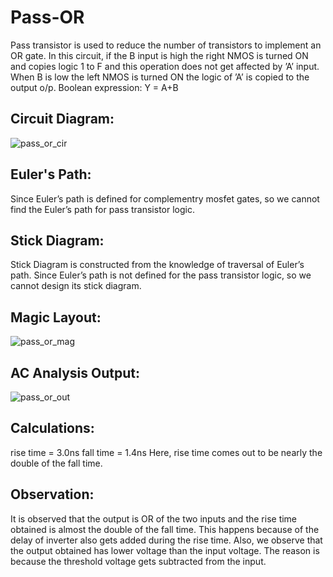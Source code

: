# Pass-OR
Pass transistor is used to reduce the number of transistors to implement an OR gate. In this
circuit, if the B input is high the right NMOS is turned ON and copies logic 1 to F and this
operation does not get affected by ’A’ input. When B is low the left NMOS is turned ON the
logic of ’A’ is copied to the output o/p.
Boolean expression: Y = A+B

## Circuit Diagram:
![pass_or_cir](https://user-images.githubusercontent.com/108890713/219370455-1602976c-a6cd-4c32-9b71-f909ccf13377.jpeg)

## Euler's Path:
Since Euler’s path is defined for complementry mosfet gates, so we cannot find the Euler’s
path for pass transistor logic.

## Stick Diagram:
Stick Diagram is constructed from the knowledge of traversal of Euler’s path. Since Euler’s
path is not defined for the pass transistor logic, so we cannot design its stick diagram.

## Magic Layout:
![pass_or_mag](https://user-images.githubusercontent.com/108890713/219370852-3b48fba5-bbec-41e2-8326-795308150af5.png)

## AC Analysis Output:
![pass_or_out](https://user-images.githubusercontent.com/108890713/219371004-37011509-9a87-4d64-a559-a23bfe45fc7f.png)

## Calculations:
rise time = 3.0ns
fall time = 1.4ns
Here, rise time comes out to be nearly the double of the fall time.

## Observation:
It is observed that the output is OR of the two inputs and the rise time obtained is almost the
double of the fall time. This happens because of the delay of inverter also gets added during
the rise time. Also, we observe that the output obtained has lower voltage than the input
voltage. The reason is because the threshold voltage gets subtracted from the input.
